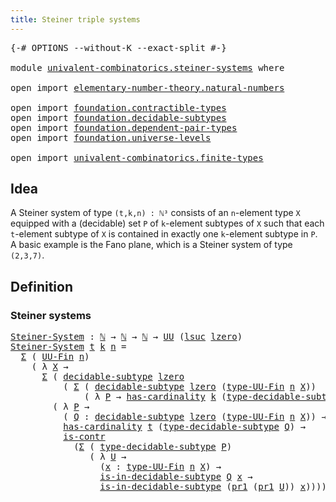 ```yaml
---
title: Steiner triple systems
---
```


<pre class="Agda"><a id="48" class="Symbol">{-#</a> <a id="52" class="Keyword">OPTIONS</a> <a id="60" class="Pragma">--without-K</a> <a id="72" class="Pragma">--exact-split</a> <a id="86" class="Symbol">#-}</a>

<a id="91" class="Keyword">module</a> <a id="98" href="univalent-combinatorics.steiner-systems.html" class="Module">univalent-combinatorics.steiner-systems</a> <a id="138" class="Keyword">where</a>

<a id="145" class="Keyword">open</a> <a id="150" class="Keyword">import</a> <a id="157" href="elementary-number-theory.natural-numbers.html" class="Module">elementary-number-theory.natural-numbers</a>

<a id="199" class="Keyword">open</a> <a id="204" class="Keyword">import</a> <a id="211" href="foundation.contractible-types.html" class="Module">foundation.contractible-types</a>
<a id="241" class="Keyword">open</a> <a id="246" class="Keyword">import</a> <a id="253" href="foundation.decidable-subtypes.html" class="Module">foundation.decidable-subtypes</a>
<a id="283" class="Keyword">open</a> <a id="288" class="Keyword">import</a> <a id="295" href="foundation.dependent-pair-types.html" class="Module">foundation.dependent-pair-types</a>
<a id="327" class="Keyword">open</a> <a id="332" class="Keyword">import</a> <a id="339" href="foundation.universe-levels.html" class="Module">foundation.universe-levels</a>

<a id="367" class="Keyword">open</a> <a id="372" class="Keyword">import</a> <a id="379" href="univalent-combinatorics.finite-types.html" class="Module">univalent-combinatorics.finite-types</a>
</pre>
## Idea

A Steiner system of type `(t,k,n) : ℕ³` consists of an `n`-element type `X` equipped with a (decidable) set `P` of `k`-element subtypes of `X` such that each `t`-element subtype of `X` is contained in exactly one `k`-element subtype in `P`. A basic example is the Fano plane, which is a Steiner system of type `(2,3,7)`.

## Definition

### Steiner systems

<pre class="Agda"><a id="Steiner-System"></a><a id="796" href="univalent-combinatorics.steiner-systems.html#796" class="Function">Steiner-System</a> <a id="811" class="Symbol">:</a> <a id="813" href="elementary-number-theory.natural-numbers.html#1548" class="Datatype">ℕ</a> <a id="815" class="Symbol">→</a> <a id="817" href="elementary-number-theory.natural-numbers.html#1548" class="Datatype">ℕ</a> <a id="819" class="Symbol">→</a> <a id="821" href="elementary-number-theory.natural-numbers.html#1548" class="Datatype">ℕ</a> <a id="823" class="Symbol">→</a> <a id="825" href="foundation-core.universe-levels.html#235" class="Primitive">UU</a> <a id="828" class="Symbol">(</a><a id="829" href="Agda.Primitive.html#780" class="Primitive">lsuc</a> <a id="834" href="Agda.Primitive.html#764" class="Primitive">lzero</a><a id="839" class="Symbol">)</a>
<a id="841" href="univalent-combinatorics.steiner-systems.html#796" class="Function">Steiner-System</a> <a id="856" href="univalent-combinatorics.steiner-systems.html#856" class="Bound">t</a> <a id="858" href="univalent-combinatorics.steiner-systems.html#858" class="Bound">k</a> <a id="860" href="univalent-combinatorics.steiner-systems.html#860" class="Bound">n</a> <a id="862" class="Symbol">=</a>
  <a id="866" href="foundation-core.dependent-pair-types.html#515" class="Record">Σ</a> <a id="868" class="Symbol">(</a> <a id="870" href="univalent-combinatorics.finite-types.html#5852" class="Function">UU-Fin</a> <a id="877" href="univalent-combinatorics.steiner-systems.html#860" class="Bound">n</a><a id="878" class="Symbol">)</a>
    <a id="884" class="Symbol">(</a> <a id="886" class="Symbol">λ</a> <a id="888" href="univalent-combinatorics.steiner-systems.html#888" class="Bound">X</a> <a id="890" class="Symbol">→</a>
      <a id="898" href="foundation-core.dependent-pair-types.html#515" class="Record">Σ</a> <a id="900" class="Symbol">(</a> <a id="902" href="foundation.decidable-subtypes.html#1803" class="Function">decidable-subtype</a> <a id="920" href="Agda.Primitive.html#764" class="Primitive">lzero</a>
          <a id="936" class="Symbol">(</a> <a id="938" href="foundation-core.dependent-pair-types.html#515" class="Record">Σ</a> <a id="940" class="Symbol">(</a> <a id="942" href="foundation.decidable-subtypes.html#1803" class="Function">decidable-subtype</a> <a id="960" href="Agda.Primitive.html#764" class="Primitive">lzero</a> <a id="966" class="Symbol">(</a><a id="967" href="univalent-combinatorics.finite-types.html#5914" class="Function">type-UU-Fin</a> <a id="979" href="univalent-combinatorics.steiner-systems.html#860" class="Bound">n</a> <a id="981" href="univalent-combinatorics.steiner-systems.html#888" class="Bound">X</a><a id="982" class="Symbol">))</a>
              <a id="999" class="Symbol">(</a> <a id="1001" class="Symbol">λ</a> <a id="1003" href="univalent-combinatorics.steiner-systems.html#1003" class="Bound">P</a> <a id="1005" class="Symbol">→</a> <a id="1007" href="univalent-combinatorics.finite-types.html#5208" class="Function">has-cardinality</a> <a id="1023" href="univalent-combinatorics.steiner-systems.html#858" class="Bound">k</a> <a id="1025" class="Symbol">(</a><a id="1026" href="foundation.decidable-subtypes.html#2791" class="Function">type-decidable-subtype</a> <a id="1049" href="univalent-combinatorics.steiner-systems.html#1003" class="Bound">P</a><a id="1050" class="Symbol">))))</a>
        <a id="1063" class="Symbol">(</a> <a id="1065" class="Symbol">λ</a> <a id="1067" href="univalent-combinatorics.steiner-systems.html#1067" class="Bound">P</a> <a id="1069" class="Symbol">→</a>
          <a id="1081" class="Symbol">(</a> <a id="1083" href="univalent-combinatorics.steiner-systems.html#1083" class="Bound">Q</a> <a id="1085" class="Symbol">:</a> <a id="1087" href="foundation.decidable-subtypes.html#1803" class="Function">decidable-subtype</a> <a id="1105" href="Agda.Primitive.html#764" class="Primitive">lzero</a> <a id="1111" class="Symbol">(</a><a id="1112" href="univalent-combinatorics.finite-types.html#5914" class="Function">type-UU-Fin</a> <a id="1124" href="univalent-combinatorics.steiner-systems.html#860" class="Bound">n</a> <a id="1126" href="univalent-combinatorics.steiner-systems.html#888" class="Bound">X</a><a id="1127" class="Symbol">))</a> <a id="1130" class="Symbol">→</a>
          <a id="1142" href="univalent-combinatorics.finite-types.html#5208" class="Function">has-cardinality</a> <a id="1158" href="univalent-combinatorics.steiner-systems.html#856" class="Bound">t</a> <a id="1160" class="Symbol">(</a><a id="1161" href="foundation.decidable-subtypes.html#2791" class="Function">type-decidable-subtype</a> <a id="1184" href="univalent-combinatorics.steiner-systems.html#1083" class="Bound">Q</a><a id="1185" class="Symbol">)</a> <a id="1187" class="Symbol">→</a>
          <a id="1199" href="foundation-core.contractible-types.html#1006" class="Function">is-contr</a>
            <a id="1220" class="Symbol">(</a><a id="1221" href="foundation-core.dependent-pair-types.html#515" class="Record">Σ</a> <a id="1223" class="Symbol">(</a> <a id="1225" href="foundation.decidable-subtypes.html#2791" class="Function">type-decidable-subtype</a> <a id="1248" href="univalent-combinatorics.steiner-systems.html#1067" class="Bound">P</a><a id="1249" class="Symbol">)</a>
               <a id="1266" class="Symbol">(</a> <a id="1268" class="Symbol">λ</a> <a id="1270" href="univalent-combinatorics.steiner-systems.html#1270" class="Bound">U</a> <a id="1272" class="Symbol">→</a>
                 <a id="1291" class="Symbol">(</a><a id="1292" href="univalent-combinatorics.steiner-systems.html#1292" class="Bound">x</a> <a id="1294" class="Symbol">:</a> <a id="1296" href="univalent-combinatorics.finite-types.html#5914" class="Function">type-UU-Fin</a> <a id="1308" href="univalent-combinatorics.steiner-systems.html#860" class="Bound">n</a> <a id="1310" href="univalent-combinatorics.steiner-systems.html#888" class="Bound">X</a><a id="1311" class="Symbol">)</a> <a id="1313" class="Symbol">→</a>
                 <a id="1332" href="foundation.decidable-subtypes.html#2370" class="Function">is-in-decidable-subtype</a> <a id="1356" href="univalent-combinatorics.steiner-systems.html#1083" class="Bound">Q</a> <a id="1358" href="univalent-combinatorics.steiner-systems.html#1292" class="Bound">x</a> <a id="1360" class="Symbol">→</a>
                 <a id="1379" href="foundation.decidable-subtypes.html#2370" class="Function">is-in-decidable-subtype</a> <a id="1403" class="Symbol">(</a><a id="1404" href="foundation-core.dependent-pair-types.html#605" class="Field">pr1</a> <a id="1408" class="Symbol">(</a><a id="1409" href="foundation-core.dependent-pair-types.html#605" class="Field">pr1</a> <a id="1413" href="univalent-combinatorics.steiner-systems.html#1270" class="Bound">U</a><a id="1414" class="Symbol">))</a> <a id="1417" href="univalent-combinatorics.steiner-systems.html#1292" class="Bound">x</a><a id="1418" class="Symbol">))))</a>
</pre>